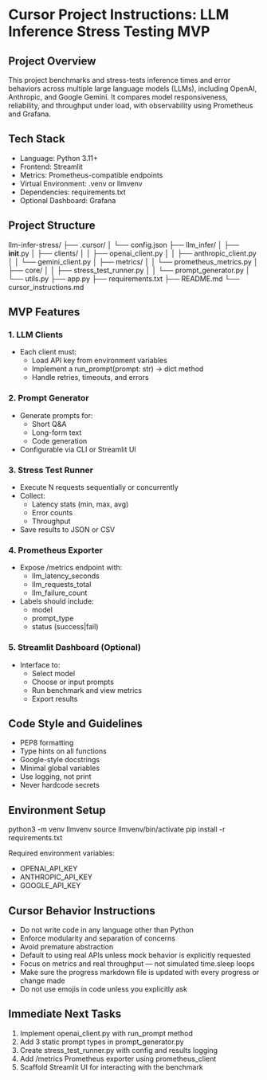 # Cursor Project Instructions: LLM Inference Stress Testing MVP

## Project Overview

This project benchmarks and stress-tests inference times and error behaviors across multiple large language models (LLMs), including OpenAI, Anthropic, and Google Gemini. It compares model responsiveness, reliability, and throughput under load, with observability using Prometheus and Grafana.

## Tech Stack

- Language: Python 3.11+
- Frontend: Streamlit
- Metrics: Prometheus-compatible endpoints
- Virtual Environment: .venv or llmvenv
- Dependencies: requirements.txt
- Optional Dashboard: Grafana

## Project Structure

llm-infer-stress/
├── .cursor/
│   └── config.json
├── llm_infer/
│   ├── __init__.py
│   ├── clients/
│   │   ├── openai_client.py
│   │   ├── anthropic_client.py
│   │   └── gemini_client.py
│   ├── metrics/
│   │   └── prometheus_metrics.py
│   ├── core/
│   │   ├── stress_test_runner.py
│   │   └── prompt_generator.py
│   └── utils.py
├── app.py
├── requirements.txt
├── README.md
└── cursor_instructions.md

## MVP Features

### 1. LLM Clients
- Each client must:
  - Load API key from environment variables
  - Implement a run_prompt(prompt: str) -> dict method
  - Handle retries, timeouts, and errors

### 2. Prompt Generator
- Generate prompts for:
  - Short Q&A
  - Long-form text
  - Code generation
- Configurable via CLI or Streamlit UI

### 3. Stress Test Runner
- Execute N requests sequentially or concurrently
- Collect:
  - Latency stats (min, max, avg)
  - Error counts
  - Throughput
- Save results to JSON or CSV

### 4. Prometheus Exporter
- Expose /metrics endpoint with:
  - llm_latency_seconds
  - llm_requests_total
  - llm_failure_count
- Labels should include:
  - model
  - prompt_type
  - status (success|fail)

### 5. Streamlit Dashboard (Optional)
- Interface to:
  - Select model
  - Choose or input prompts
  - Run benchmark and view metrics
  - Export results

## Code Style and Guidelines

- PEP8 formatting
- Type hints on all functions
- Google-style docstrings
- Minimal global variables
- Use logging, not print
- Never hardcode secrets

## Environment Setup

python3 -m venv llmvenv
source llmvenv/bin/activate
pip install -r requirements.txt

Required environment variables:
- OPENAI_API_KEY
- ANTHROPIC_API_KEY
- GOOGLE_API_KEY

## Cursor Behavior Instructions

- Do not write code in any language other than Python
- Enforce modularity and separation of concerns
- Avoid premature abstraction
- Default to using real APIs unless mock behavior is explicitly requested
- Focus on metrics and real throughput — not simulated time.sleep loops
- Make sure the progress markdown file is updated with every progress or change made
- Do not use emojis in code unless you explicitly ask

## Immediate Next Tasks

1. Implement openai_client.py with run_prompt method
2. Add 3 static prompt types in prompt_generator.py
3. Create stress_test_runner.py with config and results logging
4. Add /metrics Prometheus exporter using prometheus_client
5. Scaffold Streamlit UI for interacting with the benchmark 